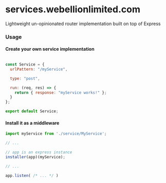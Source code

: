 # services.webellionlimited.com
Lightweight un-opinionated router implementation built on top of Express

### Usage 
#### Create your own service implementation
```javascript

const Service = {
  urlPattern: "/myService",

  type: "post",

  run: (req, res) => {
    return { response: "myService works!" };
  }
};

export default Service;
```
#### Install it as a middleware
```javascript
import myService from './service/MyService'; 

// ...

// app is an express instance 
installer(app)(myService);

// ...

app.listen( /* ... */ )
```

